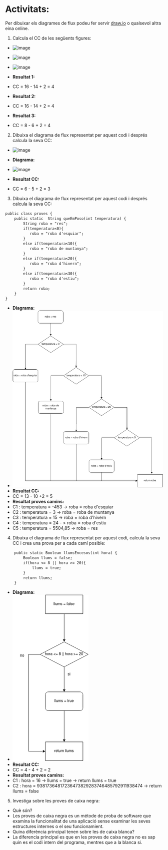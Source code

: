 # Activitats: 

Per dibuixar els diagrames de flux podeu fer servir [draw.io](https://draw.io) o qualsevol altra eina online.

1. Calcula el CC de les següents figures:
  - ![image](https://user-images.githubusercontent.com/110727546/204613022-4ab64342-2e06-438d-a7e8-570685b3c406.png)
  - ![image](https://user-images.githubusercontent.com/110727546/204613180-6d55bf09-28b8-417e-96f4-f71a762ac44c.png)
  - ![image](https://user-images.githubusercontent.com/110727546/204655229-8c3f28d7-3d8b-4746-a55d-331f89da39d2.png)

  - **Resultat 1:**
  -   CC = 16 - 14 + 2 = 4
  - **Resultat 2:**
  -   CC = 16 - 14 + 2 = 4
  - **Resultat 3:**
  -   CC = 8 - 6 + 2 = 4


2. Dibuixa el diagrama de flux representat per aquest codi i després calcula la seva CC:
  - ![image](https://user-images.githubusercontent.com/110727546/204615125-363e5e6c-173b-4ec0-8c0b-cb97985ade06.png)

  - **Diagrama:**
  -   ![image](https://github.com/antonytorre/antonytorre/blob/main/Diagrama%20sense%20t%C3%ADtol.drawio.png)
  - **Resultat CC:**
  -   CC = 6 - 5 + 2 = 3

3. Dibuixa el diagrama de flux representat per aquest codi i després calcula la seva CC:

```
public class proves {
    public static  String queEmPoso(int temperatura) {
        String roba = "res";
        if(temperatura<0){
           roba = "roba d'esquiar";
        }
        else if(temperatura<10){
           roba = "roba de muntanya";
        }
        else if(temperatura<20){
           roba = "roba d'hivern";
        }
        else if(temperatura<30){
           roba = "roba d'estiu";
        }
        return roba;
    }    
}
```

  - **Diagrama:**
  -   ![image](https://github.com/antonytorre/antonytorre/blob/main/Flux2.drawio.png)
  - **Resultat CC:**
  -   CC = 13 - 10 +2 = 5
  - **Resultat proves camins:**
  -   C1 : temperatura = -453 -> roba = roba d'esquiar
  -   C2 : temperatura = 3 -> roba = roba de muntanya
  -   C3 : temperatura = 15 -> roba = roba d'hivern
  -   C4 : temperatura = 24 - > roba = roba d'estiu
  -   C5 : temperatura = 5504,85 -> roba = res

4. Dibuixa el diagrama de flux representat per aquest codi, calcula la seva CC i crea una prova per a cada camí posible:

```
    public static Boolean llumsEncesos(int hora) {
        Boolean llums = false;
        if(hora <= 8 || hora >= 20){
            llums = true;
        }
        return llums;
    }
```
  - **Diagrama:**
  -   ![image](https://github.com/antonytorre/antonytorre/blob/main/Flux3.drawio.png)
  - **Resultat CC:**
  -   CC = 4 - 4 + 2 = 2
  - **Resultat proves camins:**
  -   C1 : hora = 16 -> llums = true -> return llums = true 
  -   C2 : hora = 93817364817236473829283746485792911938474 -> return llums = false

5. Investiga sobre les proves de caixa negra:

  - Què són?
  -   Les proves de caixa negra es un métode de proba de software que examina la funcionalitat de una aplicació sense examinar les seves estructures             internes o el seu funcionamient.
  - Quina diferència principal tenen sobre les de caixa blanca?
  -   La diferencia principal es que en les proves de caixa negra no es sap quin es el codi intern del programa, mentres que a la blanca si.
